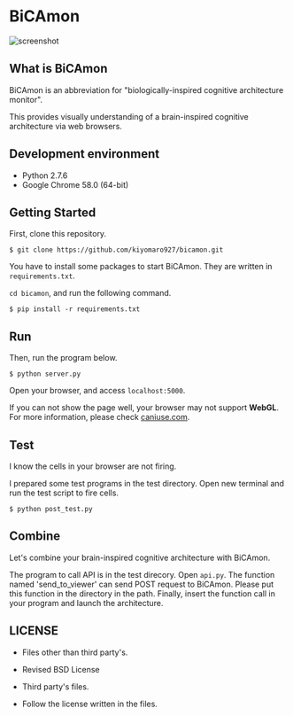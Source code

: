 # BiCAmon

![screenshot](https://raw.github.com/wiki/kiyomaro927/MouseBrainVisualizationOnWeb/images/screen_shot.png)

## What is BiCAmon

BiCAmon is an abbreviation for "biologically-inspired cognitive architecture monitor".

This provides visually understanding of a brain-inspired cognitive architecture via web browsers.

## Development environment

* Python 2.7.6
* Google Chrome 58.0 (64-bit)

## Getting Started

First, clone this repository.

```
$ git clone https://github.com/kiyomaro927/bicamon.git
```

You have to install some packages to start BiCAmon.
They are written in `requirements.txt`.

`cd bicamon`, and run the following command.

```
$ pip install -r requirements.txt
```

## Run

Then, run the program below.

```
$ python server.py
```

Open your browser, and access `localhost:5000`.

If you can not show the page well, your browser may not support __WebGL__.
For more information, please check [caniuse.com](http://caniuse.com/#search=webgl).

## Test

I know the cells in your browser are not firing.

I prepared some test programs in the test directory.
Open new terminal and run the test script to fire cells.

```
$ python post_test.py
```

## Combine

Let's combine your brain-inspired cognitive architecture with BiCAmon.

The program to call API is in the test direcory.
Open `api.py`.
The function named 'send_to_viewer' can send POST request to BiCAmon.
Please put this function in the directory in the path.
Finally, insert the function call in your program and launch the architecture.

## LICENSE

* Files other than third party's.
 - Revised BSD License

* Third party's files.
 - Follow the license written in the files.
